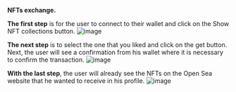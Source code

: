 **NFTs exchange.**

**The first step** is for the user to connect to their wallet and click on the Show NFT collections button.
  ![image](https://github.com/JustGoodie/exchangeContract/assets/67414497/d3a39fcb-c75a-4d6b-a658-ad6708513e73)
  
**The next step** is to select the one that you liked and click on the get button. Next, the user will see a confirmation from his wallet where it is necessary to confirm the transaction.
  ![image](https://github.com/JustGoodie/exchangeContract/assets/67414497/cb212998-5f61-4a88-b418-0b28ed11d9b2)

**With the last step**, the user will already see the NFTs on the Open Sea website that he wanted to receive in his profile.
  ![image](https://github.com/JustGoodie/exchangeContract/assets/67414497/55e84fda-5cf7-4cb6-8698-5f8eeee27814)
